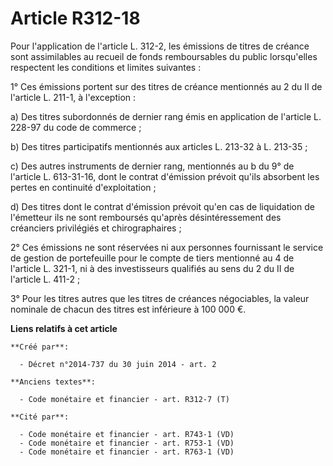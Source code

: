 # Article R312-18

Pour l'application de l'article L. 312-2, les émissions de titres de créance sont assimilables au recueil de fonds
remboursables du public lorsqu'elles respectent les conditions et limites suivantes : 

1° Ces émissions portent sur des titres de créance mentionnés au 2 du II de l'article L. 211-1, à l'exception : 

a) Des titres subordonnés de dernier rang émis en application de l'article L. 228-97 du code de commerce ; 

b) Des titres participatifs mentionnés aux articles L. 213-32 à L. 213-35 ; 

c) Des autres instruments de dernier rang, mentionnés au b du 9° de l'article L. 613-31-16, dont le contrat d'émission
prévoit qu'ils absorbent les pertes en continuité d'exploitation ; 

d) Des titres dont le contrat d'émission prévoit qu'en cas de liquidation de l'émetteur ils ne sont remboursés qu'après
désintéressement des créanciers privilégiés et chirographaires ; 

2° Ces émissions ne sont réservées ni aux personnes fournissant le service de gestion de portefeuille pour le compte de tiers
mentionné au 4 de l'article L. 321-1, ni à des investisseurs qualifiés au sens du 2 du II de l'article L. 411-2 ; 

3° Pour les titres autres que les titres de créances négociables, la valeur nominale de chacun des titres est inférieure à
100 000 €.

**Liens relatifs à cet article**

	**Créé par**:

	  - Décret n°2014-737 du 30 juin 2014 - art. 2

	**Anciens textes**:

	  - Code monétaire et financier - art. R312-7 (T)

	**Cité par**:

	  - Code monétaire et financier - art. R743-1 (VD)
	  - Code monétaire et financier - art. R753-1 (VD)
	  - Code monétaire et financier - art. R763-1 (VD)
